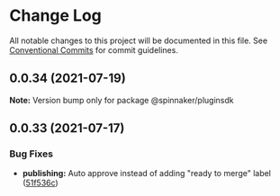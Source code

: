 # Change Log

All notable changes to this project will be documented in this file.
See [Conventional Commits](https://conventionalcommits.org) for commit guidelines.

## 0.0.34 (2021-07-19)

**Note:** Version bump only for package @spinnaker/pluginsdk





## 0.0.33 (2021-07-17)


### Bug Fixes

* **publishing:** Auto approve instead of adding "ready to merge" label ([51f536c](https://github.com/spinnaker/deck/commit/51f536c275e77854d8f173aeec86412ffbd66b6d))
